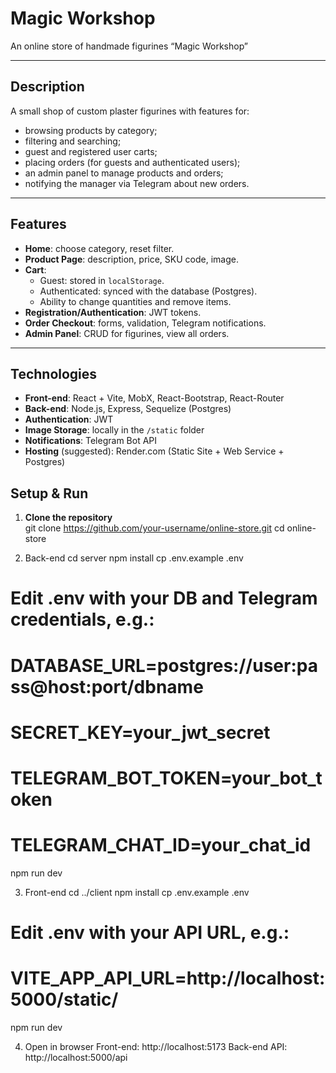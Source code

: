 # Magic Workshop

An online store of handmade figurines “Magic Workshop”

---

## Description

A small shop of custom plaster figurines with features for:
- browsing products by category;
- filtering and searching;
- guest and registered user carts;
- placing orders (for guests and authenticated users);
- an admin panel to manage products and orders;
- notifying the manager via Telegram about new orders.

---

## Features

- **Home**: choose category, reset filter.  
- **Product Page**: description, price, SKU code, image.  
- **Cart**:  
  - Guest: stored in `localStorage`.  
  - Authenticated: synced with the database (Postgres).  
  - Ability to change quantities and remove items.  
- **Registration/Authentication**: JWT tokens.  
- **Order Checkout**: forms, validation, Telegram notifications.  
- **Admin Panel**: CRUD for figurines, view all orders.

---

## Technologies

- **Front-end**: React + Vite, MobX, React-Bootstrap, React-Router  
- **Back-end**: Node.js, Express, Sequelize (Postgres)  
- **Authentication**: JWT  
- **Image Storage**: locally in the `/static` folder  
- **Notifications**: Telegram Bot API  
- **Hosting** (suggested): Render.com (Static Site + Web Service + Postgres)

## Setup & Run

1. **Clone the repository**  
   git clone https://github.com/your-username/online-store.git
   cd online-store

2. Back-end
cd server
npm install
cp .env.example .env
# Edit .env with your DB and Telegram credentials, e.g.:
#   DATABASE_URL=postgres://user:pass@host:port/dbname
#   SECRET_KEY=your_jwt_secret
#   TELEGRAM_BOT_TOKEN=your_bot_token
#   TELEGRAM_CHAT_ID=your_chat_id
npm run dev

3. Front-end
cd ../client
npm install
cp .env.example .env
# Edit .env with your API URL, e.g.:
#   VITE_APP_API_URL=http://localhost:5000/static/
npm run dev

4. Open in browser
Front-end: http://localhost:5173
Back-end API: http://localhost:5000/api
